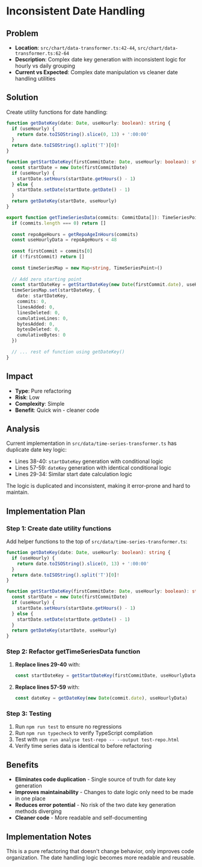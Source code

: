 # Inconsistent Date Handling

## Problem
- **Location**: `src/chart/data-transformer.ts:42-44`, `src/chart/data-transformer.ts:62-64`
- **Description**: Complex date key generation with inconsistent logic for hourly vs daily grouping
- **Current vs Expected**: Complex date manipulation vs cleaner date handling utilities

## Solution
Create utility functions for date handling:

```typescript
function getDateKey(date: Date, useHourly: boolean): string {
  if (useHourly) {
    return date.toISOString().slice(0, 13) + ':00:00'
  }
  return date.toISOString().split('T')[0]!
}

function getStartDateKey(firstCommitDate: Date, useHourly: boolean): string {
  const startDate = new Date(firstCommitDate)
  if (useHourly) {
    startDate.setHours(startDate.getHours() - 1)
  } else {
    startDate.setDate(startDate.getDate() - 1)
  }
  return getDateKey(startDate, useHourly)
}

export function getTimeSeriesData(commits: CommitData[]): TimeSeriesPoint[] {
  if (commits.length === 0) return []
  
  const repoAgeHours = getRepoAgeInHours(commits)
  const useHourlyData = repoAgeHours < 48
  
  const firstCommit = commits[0]
  if (!firstCommit) return []
  
  const timeSeriesMap = new Map<string, TimeSeriesPoint>()
  
  // Add zero starting point
  const startDateKey = getStartDateKey(new Date(firstCommit.date), useHourlyData)
  timeSeriesMap.set(startDateKey, {
    date: startDateKey,
    commits: 0,
    linesAdded: 0,
    linesDeleted: 0,
    cumulativeLines: 0,
    bytesAdded: 0,
    bytesDeleted: 0,
    cumulativeBytes: 0
  })
  
  // ... rest of function using getDateKey()
}
```

## Impact
- **Type**: Pure refactoring
- **Risk**: Low
- **Complexity**: Simple
- **Benefit**: Quick win - cleaner code

## Analysis
Current implementation in `src/data/time-series-transformer.ts` has duplicate date key logic:
- Lines 38-40: `startDateKey` generation with conditional logic
- Lines 57-59: `dateKey` generation with identical conditional logic
- Lines 29-34: Similar start date calculation logic

The logic is duplicated and inconsistent, making it error-prone and hard to maintain.

## Implementation Plan

### Step 1: Create date utility functions
Add helper functions to the top of `src/data/time-series-transformer.ts`:

```typescript
function getDateKey(date: Date, useHourly: boolean): string {
  if (useHourly) {
    return date.toISOString().slice(0, 13) + ':00:00'
  }
  return date.toISOString().split('T')[0]!
}

function getStartDateKey(firstCommitDate: Date, useHourly: boolean): string {
  const startDate = new Date(firstCommitDate)
  if (useHourly) {
    startDate.setHours(startDate.getHours() - 1)
  } else {
    startDate.setDate(startDate.getDate() - 1)
  }
  return getDateKey(startDate, useHourly)
}
```

### Step 2: Refactor getTimeSeriesData function
1. **Replace lines 29-40** with:
   ```typescript
   const startDateKey = getStartDateKey(firstCommitDate, useHourlyData)
   ```

2. **Replace lines 57-59** with:
   ```typescript
   const dateKey = getDateKey(new Date(commit.date), useHourlyData)
   ```

### Step 3: Testing
1. Run `npm run test` to ensure no regressions
2. Run `npm run typecheck` to verify TypeScript compilation
3. Test with `npm run analyse test-repo -- --output test-repo.html`
4. Verify time series data is identical to before refactoring

## Benefits
- **Eliminates code duplication** - Single source of truth for date key generation
- **Improves maintainability** - Changes to date logic only need to be made in one place
- **Reduces error potential** - No risk of the two date key generation methods diverging
- **Cleaner code** - More readable and self-documenting

## Implementation Notes
This is a pure refactoring that doesn't change behavior, only improves code organization. The date handling logic becomes more readable and reusable.